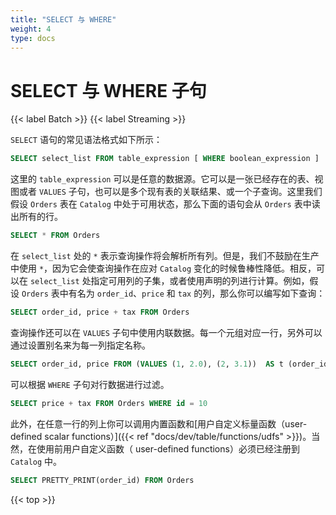 ```yaml
---
title: "SELECT 与 WHERE"
weight: 4
type: docs
---
```

<!--
Licensed to the Apache Software Foundation (ASF) under one
or more contributor license agreements.  See the NOTICE file
distributed with this work for additional information
regarding copyright ownership.  The ASF licenses this file
to you under the Apache License, Version 2.0 (the
"License"); you may not use this file except in compliance
with the License.  You may obtain a copy of the License at

  http://www.apache.org/licenses/LICENSE-2.0

Unless required by applicable law or agreed to in writing,
software distributed under the License is distributed on an
"AS IS" BASIS, WITHOUT WARRANTIES OR CONDITIONS OF ANY
KIND, either express or implied.  See the License for the
specific language governing permissions and limitations
under the License.
-->

# SELECT 与 WHERE 子句

{{< label Batch >}} {{< label Streaming >}}

`SELECT` 语句的常见语法格式如下所示：

```sql
SELECT select_list FROM table_expression [ WHERE boolean_expression ]
```

这里的 `table_expression` 可以是任意的数据源。它可以是一张已经存在的表、视图或者 `VALUES` 子句，也可以是多个现有表的关联结果、或一个子查询。这里我们假设 `Orders` 表在 `Catalog` 中处于可用状态，那么下面的语句会从 `Orders` 表中读出所有的行。

```sql
SELECT * FROM Orders
```

在 `select_list` 处的 `*` 表示查询操作将会解析所有列。但是，我们不鼓励在生产中使用 `*`，因为它会使查询操作在应对 `Catalog` 变化的时候鲁棒性降低。相反，可以在 `select_list` 处指定可用列的子集，或者使用声明的列进行计算。例如，假设 `Orders` 表中有名为 `order_id`、`price` 和 `tax` 的列，那么你可以编写如下查询：

```sql
SELECT order_id, price + tax FROM Orders
```

查询操作还可以在 `VALUES` 子句中使用内联数据。每一个元组对应一行，另外可以通过设置别名来为每一列指定名称。

```sql
SELECT order_id, price FROM (VALUES (1, 2.0), (2, 3.1))  AS t (order_id, price)
```

可以根据 `WHERE` 子句对行数据进行过滤。

```sql
SELECT price + tax FROM Orders WHERE id = 10
```

此外，在任意一行的列上你可以调用内置函数和[用户自定义标量函数（user-defined scalar functions）]({{< ref "docs/dev/table/functions/udfs" >}})。当然，在使用前用户自定义函数（ user-defined functions）必须已经注册到 `Catalog` 中。

```sql
SELECT PRETTY_PRINT(order_id) FROM Orders
```

{{< top >}}
